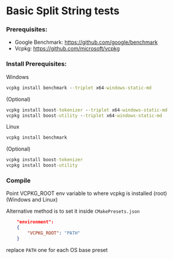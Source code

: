 # Basic Split String tests

### Prerequisites: 

* Google Benchmark: https://github.com/google/benchmark
* Vcpkg: https://github.com/microsoft/vcpkg

### Install Prerequisites:
Windows
```cmd
vcpkg install benchmark --triplet x64-windows-static-md
```
(Optional)
```cmd
vcpkg install boost-tokenizer --triplet x64-windows-static-md
vcpkg install boost-utility --triplet x64-windows-static-md
```

Linux
```cmd
vcpkg install benchmark
```
(Optional)
```cmd
vcpkg install boost-tokenizer
vcpkg install boost-utility
```
### Compile

Point VCPKG_ROOT env variable to where vcpkg is installed (root) (Windows and Linux)

Alternative method is to set it inside `CMakePresets.json`
          
```json
    "environment":
    {
        "VCPKG_ROOT": "PATH"
    }
```
replace `PATH`
one for each OS base preset

